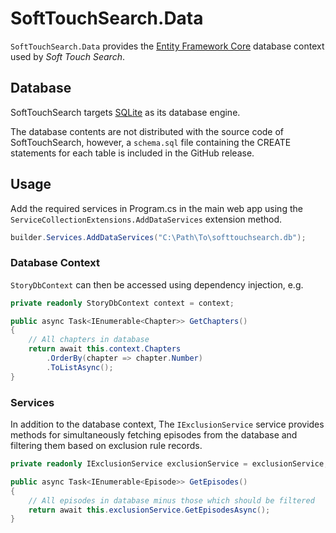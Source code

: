 # SoftTouchSearch.Data

`SoftTouchSearch.Data` provides the
[Entity Framework Core](https://learn.microsoft.com/en-us/ef/core/) database
context used by *Soft Touch Search*.

## Database

SoftTouchSearch targets [SQLite](https://www.sqlite.org/index.html) as its
database engine.

The database contents are not distributed with the source code of
SoftTouchSearch, however, a `schema.sql` file containing the CREATE statements
for each table is included in the GitHub release.

## Usage

Add the required services in Program.cs in the main web app using the
`ServiceCollectionExtensions.AddDataServices` extension method.

```c#
builder.Services.AddDataServices("C:\Path\To\softtouchsearch.db");
```

### Database Context

`StoryDbContext` can then be accessed using dependency injection, e.g.

```c#
private readonly StoryDbContext context = context;

public async Task<IEnumerable<Chapter>> GetChapters()
{
    // All chapters in database
    return await this.context.Chapters
        .OrderBy(chapter => chapter.Number)
        .ToListAsync();
}
```

### Services

In addition to the database context, The `IExclusionService` service provides
methods for simultaneously fetching episodes from the database and filtering
them based on exclusion rule records.

```c#
private readonly IExclusionService exclusionService = exclusionService;

public async Task<IEnumerable<Episode>> GetEpisodes()
{
    // All episodes in database minus those which should be filtered
    return await this.exclusionService.GetEpisodesAsync();
}
```